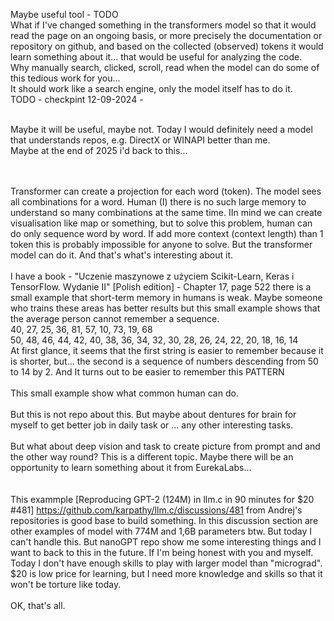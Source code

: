 Maybe useful tool - TODO
<br />
What if I've changed something in the transformers model so that it would read the page on an ongoing basis, or more precisely the documentation or repository on github, 
and based on the collected (observed) tokens it would learn something about it... that would be useful for analyzing the code.
<br />
Why manually search, clicked, scroll, read when the model can do some of this tedious work for you...
<br />
It should work like a search engine, only the model itself has to do it.
<br />
TODO - checkpint 12-09-2024 - 

<br />
Maybe it will be useful, maybe not. Today I would definitely need a model that understands repos, e.g. DirectX or WINAPI better than me.
<br />
Maybe at the end of 2025 i'd back to this... 

<br /><br />
Transformer can create a projection for each word (token). The model sees all combinations for a word. Human (I) there is no such large memory to understand so many combinations at the same time. IIn mind we can create visualisation like map or something, but to solve this problem, human can do only sequence word by word. If add more context (context length) than 1 token this is probably impossible for anyone to solve. But the transformer model can do it. And that's what's interesting about it.
<br />
<br />
I have a book - "Uczenie maszynowe z użyciem Scikit-Learn, Keras i TensorFlow. Wydanie II" [Polish edition] -  Chapter 17, page 522  there is a small example that short-term memory in humans is weak. Maybe someone who trains these areas has better results but this small example shows that the average person cannot remember a sequence. <br />
40, 27, 25, 36, 81, 57, 10, 73, 19, 68 <br />
50, 48, 46, 44, 42, 40, 38, 36, 34, 32, 30, 28, 26, 24, 22, 20, 18, 16, 14 <br />
At first glance, it seems that the first string is easier to remember because it is shorter, but... the second is a sequence of numbers descending from 50 to 14 by 2. And It turns out to be easier to remember this PATTERN 
<br />
<br /> This small example show what common human can do.<br />
<br />
But this is not repo about this. But maybe about dentures for brain for myself to get better job in daily task or ... any other interesting tasks. 
<br /><br />But what about deep vision and task to create picture from prompt and and the other way round? This is a different topic. Maybe there will be an opportunity to learn something about it from EurekaLabs... 
<br /><br /><br />
This exammple [Reproducing GPT-2 (124M) in llm.c in 90 minutes for $20 #481] https://github.com/karpathy/llm.c/discussions/481 from Andrej's repositories is good base to build something. In this discussion section are other examples of model with 774M and 1,6B parameters btw. But today I can't handle this. But nanoGPT repo show me some interesting things and I want to  back to this in the future. If I'm being honest with you and myself. Today I don't have enough skills to play with larger model than "micrograd". $20 is low price for learning, but I need more knowledge and skills so that it won't be torture like today.
<br />
<br />
OK, that's all.
